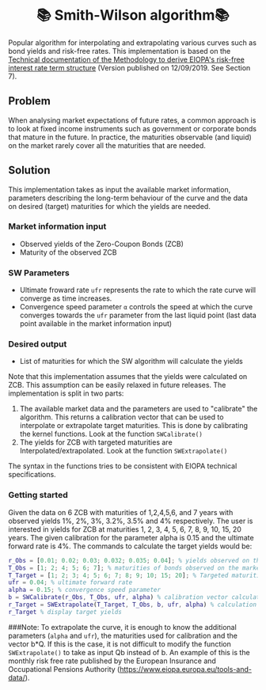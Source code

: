 <h1 align="center" style="border-botom: none">
  <b>📚 Smith-Wilson algorithm📚
  </b>
</h1>

Popular algorithm for interpolating and extrapolating various curves such as bond yields and risk-free rates. This implementation is based on the [Technical documentation of the Methodology to derive EIOPA's risk-free interest rate term structure](https://www.eiopa.europa.eu/sites/default/files/risk_free_interest_rate/12092019-technical_documentation.pdf) (Version published on 12/09/2019. See Section 7).

## Problem

When analysing market expectations of future rates, a common approach is to look at fixed income instruments such as government or corporate bonds that mature in the future. In practice, the maturities observable (and liquid) on the market rarely cover all the maturities that are needed.

## Solution

This implementation takes as input the available market information, parameters describing the long-term behaviour of the curve and the data on desired (target) maturities for which the yields are needed.

### Market information input

 - Observed yields of the Zero-Coupon Bonds (ZCB)
 - Maturity of the observed ZCB

### SW Parameters
 - Ultimate froward rate `ufr` represents the rate to which the rate curve will converge as time increases.
 - Convergence speed parameter `α` controls the speed at which the curve converges towards the `ufr` parameter from the last liquid point (last data point available in the market information input)

### Desired output
 
 - List of maturities for which the SW algorithm will calculate the yields

Note that this implementation assumes that the yields were calculated on ZCB. This assumption can be easily relaxed in future releases.
The implementation is split in two parts: 

1. The available market data and the parameters are used to "calibrate" the algorithm. This returns a calibration vector that can be used to interpolate or extrapolate target maturities. This is done by calibrating the kernel functions. Look at the function `SWCalibrate()`
2. The yields for ZCB with targeted maturities are Interpolated/extrapolated. Look at the function `SWExtrapolate()`
 
 The syntax in the functions tries to be consistent with EIOPA technical specifications.
 
 ### Getting started
 
 Given the data on 6 ZCB with maturities of 1,2,4,5,6, and 7 years with observed yields 1%, 2%, 3%, 3.2%, 3.5% and 4% respectively. The user is interested in yields for ZCB at maturities 1, 2, 3, 4, 5, 6, 7, 8, 9, 10, 15, 20 years. The given calibration for the parameter alpha is 0.15 and the ultimate forward rate is 4%. 
The commands to calculate the target yields would be:

``` matlab
r_Obs = [0.01; 0.02; 0.03; 0.032; 0.035; 0.04]; % yields observed on the market
T_Obs = [1; 2; 4; 5; 6; 7]; % maturities of bonds observed on the market
T_Target = [1; 2; 3; 4; 5; 6; 7; 8; 9; 10; 15; 20]; % Targeted maturities for interpolation/extrapolation 
ufr = 0.04; % ultimate forward rate
alpha = 0.15; % convergence speed parameter
b = SWCalibrate(r_Obs, T_Obs, ufr, alpha) % calibration vector calculation
r_Target = SWExtrapolate(T_Target, T_Obs, b, ufr, alpha) % calculation of target yields
r_Target % display target yields
```
###Note:
To extrapolate the curve, it is enough to know the additional parameters (`alpha` and `ufr`), the maturities used for calibration and the vector b*Q. If this is the case, it is not difficult to modify the function `SWExtrapolate()` to take as input Qb instead of b. An example of this is the monthly risk free rate published by the European Insurance and Occupational Pensions Authority (https://www.eiopa.europa.eu/tools-and-data/).

